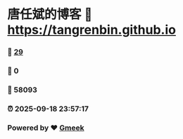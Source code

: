# 唐任斌的博客 :link: https://tangrenbin.github.io 
### :page_facing_up: [29](https://tangrenbin.github.io/tag.html) 
### :speech_balloon: 0 
### :hibiscus: 58093 
### :alarm_clock: 2025-09-18 23:57:17 
### Powered by :heart: [Gmeek](https://github.com/Meekdai/Gmeek)
